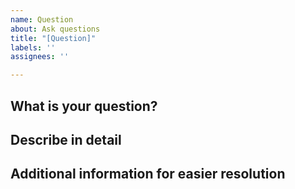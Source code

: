 ```yaml
---
name: Question
about: Ask questions
title: "[Question]"
labels: ''
assignees: ''

---
```


## What is your question?



## Describe in detail



## Additional information for easier resolution
